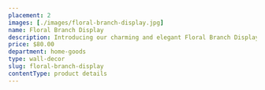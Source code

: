 ```yaml
---
placement: 2
images: [./images/floral-branch-display.jpg]
name: Floral Branch Display
description: Introducing our charming and elegant Floral Branch Display--the perfect addition to any room with a natural or bohemian decor. This display features a beautiful design of delicate and realistic flowers and branches, adding a touch of nature and beauty to your walls.
price: $80.00
department: home-goods
type: wall-decor
slug: floral-branch-display
contentType: product details
---
```

